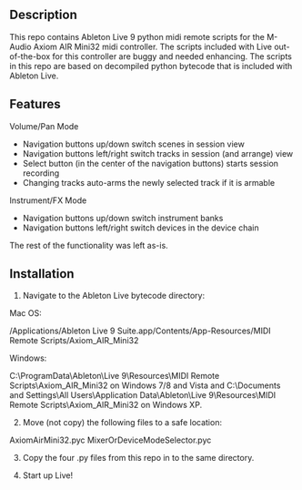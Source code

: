 Description 
-----------

This repo contains Ableton Live 9 python midi remote scripts for the M-Audio Axiom AIR Mini32 midi controller. The scripts included with Live out-of-the-box for this controller are buggy and needed enhancing. The scripts in this repo are based on decompiled python bytecode that is included with Ableton Live.

Features
--------

Volume/Pan Mode
- Navigation buttons up/down switch scenes in session view
- Navigation buttons left/right switch tracks in session (and arrange) view
- Select button (in the center of the navigation buttons) starts session recording
- Changing tracks auto-arms the newly selected track if it is armable

Instrument/FX Mode
- Navigation buttons up/down switch instrument banks
- Navigation buttons left/right switch devices in the device chain

The rest of the functionality was left as-is.

Installation
------------

1) Navigate to the Ableton Live bytecode directory:

 Mac OS:

/Applications/Ableton Live 9 Suite.app/Contents/App-Resources/MIDI Remote Scripts/Axiom_AIR_Mini32

 Windows:

C:\ProgramData\Ableton\Live 9\Resources\MIDI Remote Scripts\Axiom_AIR_Mini32 on Windows 7/8 and Vista and C:\Documents and Settings\All Users\Application Data\Ableton\Live 9\Resources\MIDI Remote Scripts\Axiom_AIR_Mini32 on Windows XP.

2) Move (not copy) the following files to a safe location:

AxiomAirMini32.pyc	 MixerOrDeviceModeSelector.pyc

3) Copy the four .py files from this repo in to the same directory.

4) Start up Live!
